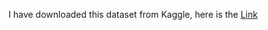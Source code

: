I have downloaded this dataset from Kaggle, here is the [Link](https://www.kaggle.com/datasets/gabrielsantello/cars-purchase-decision-dataset)
